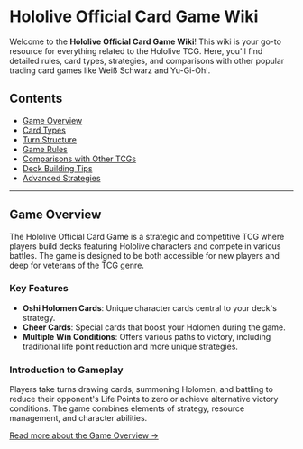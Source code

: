 # Hololive Official Card Game Wiki

Welcome to the **Hololive Official Card Game Wiki**! This wiki is your go-to resource for everything related to the Hololive TCG. Here, you'll find detailed rules, card types, strategies, and comparisons with other popular trading card games like Weiß Schwarz and Yu-Gi-Oh!.

## Contents

- [Game Overview](#game-overview)
- [Card Types](cards.md)
- [Turn Structure](turn-structure.md)
- [Game Rules](rules.md)
- [Comparisons with Other TCGs](comparison.md)
- [Deck Building Tips](deck-building.md)
- [Advanced Strategies](advanced-strategies.md)

---

## Game Overview

The Hololive Official Card Game is a strategic and competitive TCG where players build decks featuring Hololive characters and compete in various battles. The game is designed to be both accessible for new players and deep for veterans of the TCG genre.

### Key Features
- **Oshi Holomen Cards**: Unique character cards central to your deck's strategy.
- **Cheer Cards**: Special cards that boost your Holomen during the game.
- **Multiple Win Conditions**: Offers various paths to victory, including traditional life point reduction and more unique strategies.

### Introduction to Gameplay
Players take turns drawing cards, summoning Holomen, and battling to reduce their opponent's Life Points to zero or achieve alternative victory conditions. The game combines elements of strategy, resource management, and character abilities.

[Read more about the Game Overview →](game-overview.md)
